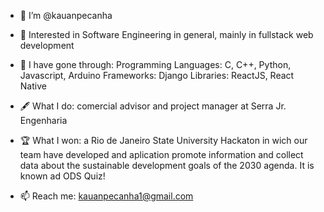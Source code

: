 - 👋 I’m @kauanpecanha

- 👀 Interested in Software Engineering in general, mainly in fullstack web development

- 🌱 I have gone through:
  Programming Languages: C, C++, Python, Javascript, Arduino
  Frameworks: Django
  Libraries: ReactJS, React Native

- 🖋️ What I do: comercial advisor and project manager at Serra Jr. Engenharia

- 🏆 What I won: a Rio de Janeiro State University Hackaton in wich our team have developed and aplication promote information and collect data about the sustainable development goals of the 2030 agenda. It is known ad ODS Quiz!

- 📫 Reach me: kauanpecanha1@gmail.com
